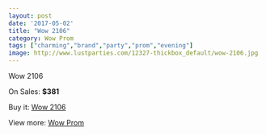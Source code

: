 ```yaml
---
layout: post
date: '2017-05-02'
title: "Wow 2106"
category: Wow Prom
tags: ["charming","brand","party","prom","evening"]
image: http://www.lustparties.com/12327-thickbox_default/wow-2106.jpg
---
```

Wow 2106

On Sales: **$381**
<a href="https://www.lustparties.com/en/wow-prom/4496-wow-2106.html"><amp-img layout="responsive" width="600" height="600" src="//www.lustparties.com/12327-thickbox_default/wow-2106.jpg" alt="Wow 2106 0" /></a>

Buy it: [Wow 2106](https://www.lustparties.com/en/wow-prom/4496-wow-2106.html "Wow 2106")

View more: [Wow Prom](https://www.lustparties.com/en/24-wow-prom "Wow Prom")
